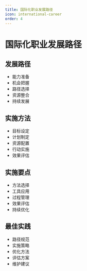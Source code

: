 ```yaml
---
title: 国际化职业发展路径
icon: international-career
order: 4
---
```


# 国际化职业发展路径

## 发展路径
- 能力准备
- 机会把握
- 路径选择
- 资源整合
- 持续发展

## 实施方法
- 目标设定
- 计划制定
- 资源配置
- 行动实施
- 效果评估

## 实施要点
- 方法选择
- 工具应用
- 过程管理
- 效果评估
- 持续优化

## 最佳实践
- 路径规范
- 实施策略
- 优化方法
- 评估方案
- 维护建议
